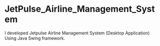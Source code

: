 # JetPulse_Airline_Management_System
I developed Jetpulse Airline Management System (Desktop Application) Using Java Swing framework.
